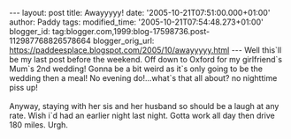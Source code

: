 \-\-- layout: post title: Awayyyyy! date:
\'2005-10-21T07:51:00.000+01:00\' author: Paddy tags: modified\_time:
\'2005-10-21T07:54:48.273+01:00\' blogger\_id:
tag:blogger.com,1999:blog-17598736.post-112987768826578664
blogger\_orig\_url:
https://paddeesplace.blogspot.com/2005/10/awayyyyy.html \-\-- Well
this\`ll be my last post before the weekend. Off down to Oxford for my
girlfriend\`s Mum\`s 2nd wedding! Gonna be a bit weird as it\`s only
going to be the wedding then a meal! No evening do!\...what\`s that all
about? no nighttime piss up!\
\
Anyway, staying with her sis and her husband so should be a laugh at any
rate. Wish i\`d had an earlier night last night. Gotta work all day then
drive 180 miles. Urgh.
